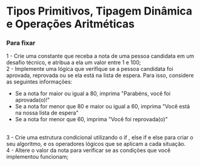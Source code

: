 <h1>Tipos Primitivos, Tipagem Dinâmica e Operações Aritméticas
</h1>
<h3> Para fixar</h3>
<p>
1 - Crie uma constante que receba a nota de uma pessoa candidata em um desafio técnico, e atribua a ela um valor entre 1 e 100;<br>
2 - Implemente uma lógica que verifique se a pessoa candidata foi aprovada, reprovada ou se ela está na lista de espera. Para isso, considere as seguintes informações:<br>
<ul> 
<li>Se a nota for maior ou igual a 80, imprima "Parabéns, você foi aprovada(o)!"</li>
<li>Se a nota for menor que 80 e maior ou igual a 60, imprima "Você está na nossa lista de espera"</li>
<li>Se a nota for menor que 60, imprima "Você foi reprovada(o)"</li>
</ul><br>
3 - Crie uma estrutura condicional utilizando o if , else if e else para criar o seu algoritmo, e os operadores lógicos que se aplicam a cada situação.<br>
4 - Altere o valor da nota para verificar se as condições que você implementou funcionam;
</p>
